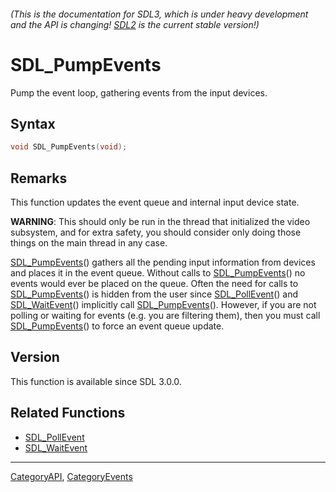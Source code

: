 ###### (This is the documentation for SDL3, which is under heavy development and the API is changing! [SDL2](https://wiki.libsdl.org/SDL2/) is the current stable version!)
# SDL_PumpEvents

Pump the event loop, gathering events from the input devices.

## Syntax

```c
void SDL_PumpEvents(void);

```

## Remarks

This function updates the event queue and internal input device state.

**WARNING**: This should only be run in the thread that initialized the
video subsystem, and for extra safety, you should consider only doing those
things on the main thread in any case.

[SDL_PumpEvents](SDL_PumpEvents.md)() gathers all the pending input
information from devices and places it in the event queue. Without calls to
[SDL_PumpEvents](SDL_PumpEvents.md)() no events would ever be placed on the
queue. Often the need for calls to [SDL_PumpEvents](SDL_PumpEvents.md)() is
hidden from the user since [SDL_PollEvent](SDL_PollEvent.md)() and
[SDL_WaitEvent](SDL_WaitEvent.md)() implicitly call
[SDL_PumpEvents](SDL_PumpEvents.md)(). However, if you are not polling or
waiting for events (e.g. you are filtering them), then you must call
[SDL_PumpEvents](SDL_PumpEvents.md)() to force an event queue update.

## Version

This function is available since SDL 3.0.0.

## Related Functions

* [SDL_PollEvent](SDL_PollEvent.md)
* [SDL_WaitEvent](SDL_WaitEvent.md)

----
[CategoryAPI](CategoryAPI.md), [CategoryEvents](CategoryEvents.md)

